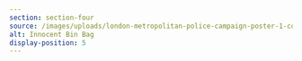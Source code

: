 ```yaml
---
section: section-four
source: /images/uploads/london-metropolitan-police-campaign-poster-1-copyright-metropolitan-police-uk.png
alt: Innocent Bin Bag
display-position: 5
---
```

